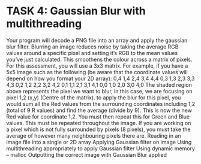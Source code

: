# TASK 4: Gaussian Blur with multithreading
Your program will decode a PNG file into an array and apply the gaussian blur filter. Blurring an image
reduces noise by taking the average RGB values around a specific pixel and setting it’s RGB to the
mean values you’ve just calculated. This smoothens the colour across a matrix of pixels. For this
assessment, you will use a 3x3 matrix. For example, if you have a 5x5 image such as the following (be
aware that the coordinate values will depend on how you format your 2D array):
0,4 1,4 2,4 3,4 4,4
0,3 1,3 2,3 3,3 4,3
0,2 1,2 2,2 3,2 4,2
0,1 1,1 2,1 3,1 4,1
0,0 1,0 2,0 3,0 4,0
The shaded region above represents the pixel we want to blur, in this case, we are focusing on pixel
1,2 (x,y) (Centre of the matrix). to apply the blur for this pixel, you would sum all the Red values from
the surrounding coordinates including 1,2 (total of 9 R values) and find the average (divide by 9). This
is now the new Red value for coordinate 1,2. You must then repeat this for Green and Blue values.
This must be repeated throughout the image. If you are working on a pixel which is not fully
surrounded by pixels (8 pixels), you must take the average of however many neighbouring pixels
there are.
Reading in an image file into a single or 2D array
Applying Gaussian filter on image 
Using multithreading appropriately to apply Gaussian filter 
Using dynamic memory – malloc
Outputting the correct image with Gaussian Blur applied 
